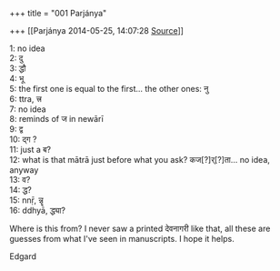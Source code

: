 +++
title = "001 Parjánya"

+++
[[Parjánya	2014-05-25, 14:07:28 [Source](https://groups.google.com/g/samskrita/c/3xu5JKqd5vQ)]]



1: no idea  
2: दु  
3: द्धौ  
4: भू  
5: the first one is equal to the first... the other ones: नु  
6: ttra, त्त्र  
7: no idea  
8: reminds of ज in newārī  
9: द्व  
10: द्ग ?  
11: just a ब?  
12: what is that mātrā just before what you ask? कज\[?\]र्\[?\]ता... no idea, anyway  
13: व?  
14: द्ध?  
15: nnṝ, न्नॄ  
16: ddhyā, द्ध्या?  
  
Where is this from? I never saw a printed देवनागरी like that, all these are guesses from what I've seen in manuscripts. I hope it helps.  
  
Edgard

